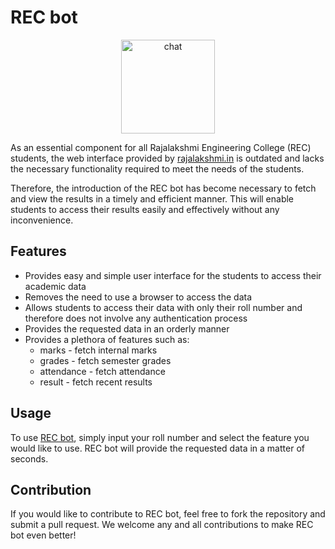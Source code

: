# REC bot


<div align="center">

<a href="https://t.me/rec_unified_bot?start=source=github"><img src="https://img.shields.io/badge/telegram-chat-blue.svg" alt="chat" width="150"></a>

</div>

As an essential component for all Rajalakshmi Engineering College (REC) students, the web interface provided by [rajalakshmi.in](http://rajalakshmi.in/UI/Modules/Login/UniLogin.aspx) is outdated and lacks the necessary functionality required to meet the needs of the students. 

Therefore, the introduction of the REC bot has become necessary to fetch and view the results in a timely and efficient manner. This will enable students to access their results easily and effectively without any inconvenience.
                  
## Features
- Provides easy and simple user interface for the students to access their academic data
- Removes the need to use a browser to access the data
- Allows students to access their data with only their roll number and therefore does not involve any authentication process
- Provides the requested data in an orderly manner
- Provides a plethora of features such as:
    - marks - fetch internal marks
    - grades - fetch semester grades
    - attendance - fetch attendance
    - result - fetch recent results
    
## Usage
To use [REC bot](http://rajalakshmi.in/UI/Modules/Login/UniLogin.aspx), simply input your roll number and select the feature you would like to use. REC bot will provide the requested data in a matter of seconds. 

## Contribution
If you would like to contribute to REC bot, feel free to fork the repository and submit a pull request. We welcome any and all contributions to make REC bot even better!